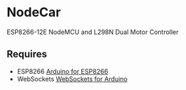 # NodeCar
ESP8266-12E NodeMCU and L298N Dual Motor Controller

## Requires
 - ESP8266 [Arduino for ESP8266](https://github.com/Links2004/Arduino)
 - WebSockets [WebSockets for Arduino](https://github.com/Links2004/arduinoWebSockets)
